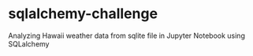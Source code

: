 # sqlalchemy-challenge
Analyzing Hawaii weather data from sqlite file in Jupyter Notebook using SQLalchemy
